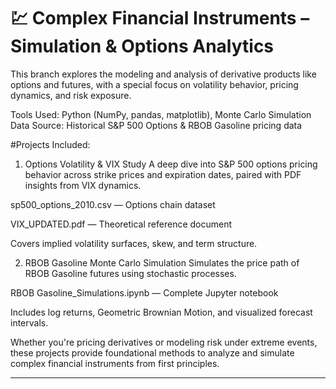 # 💹 Complex Financial Instruments – Simulation & Options Analytics


This branch explores the modeling and analysis of derivative products like options and futures, with a special focus on volatility behavior, pricing dynamics, and risk exposure.

Tools Used: Python (NumPy, pandas, matplotlib), Monte Carlo Simulation
Data Source: Historical S&P 500 Options & RBOB Gasoline pricing data

#Projects Included:
1. Options Volatility & VIX Study
A deep dive into S&P 500 options pricing behavior across strike prices and expiration dates, paired with PDF insights from VIX dynamics.

sp500_options_2010.csv — Options chain dataset

VIX_UPDATED.pdf — Theoretical reference document

Covers implied volatility surfaces, skew, and term structure.

2. RBOB Gasoline Monte Carlo Simulation
Simulates the price path of RBOB Gasoline futures using stochastic processes.

RBOB Gasoline_Simulations.ipynb — Complete Jupyter notebook

Includes log returns, Geometric Brownian Motion, and visualized forecast intervals.

Whether you're pricing derivatives or modeling risk under extreme events, these projects provide foundational methods to analyze and simulate complex financial instruments from first principles.

---
